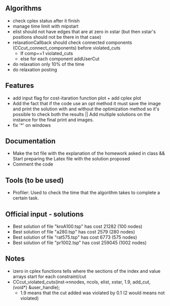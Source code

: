 ## Algorithms
- check cplex status after it finish
- manage time limit with mipstart
- elist should not have edges that are at zero in xstar (but then xstar's positions should not be there in that case)
- relaxationCallback should check connected components (CCcut_connect_components) before violated_cuts
    - If comp==1 violated_cuts
    - else for each component addUserCut
- do relaxation only 10% of the time
- do relaxation posting


## Features
- add input flag for cost-itaration function plot + add cplex plot
- Add the fact that if the code use an opt method it must save the image and print the solution with and without the optimization method so it's possible to check both the results || Add multiple solutions on the instance for the final print and images. 
- fix '*' on windows


## Documentation
- Make the txt file with the explanation of the homework asked in class && Start preparing the Latex file with the solution proposed
- Comment the code


## Tools (to be used)
- Profiler: Used to check the time that the algorithm takes to complete a certain task.


## Official input - solutions
- Best solution of file "kroA100.tsp" has cost 21282 (100 nodes)
- Best solution of file "a280.tsp" has cost 2579 (280 nodes)
- Best solution of file "rat575.tsp" has cost 6773 (575 nodes)
- Best solution of file "pr1002.tsp" has cost 259045 (1002 nodes)


## Notes
- izero in cplex functions tells where the sections of the index and value arrays start for each constraint/cut
- CCcut_violated_cuts(inst->nnodes, ncols, elist, xstar, 1.9, add_cut, (void*) &user_handle);
    - 1.9 means that the cut added was violated by 0.1 (2 would means not violated)